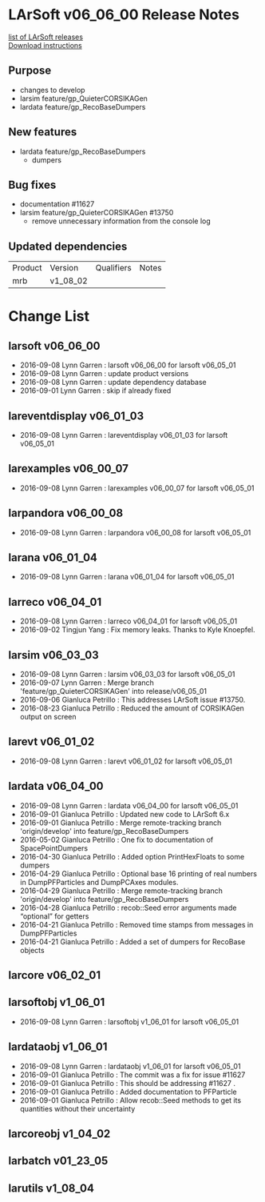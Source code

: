 # LArSoft v06_06_00 Release Notes



[list of LArSoft releases](LArSoft_release_list)  
[Download instructions](http://scisoft.fnal.gov/scisoft/bundles/larsoft/v06_06_00/larsoft-v06_06_00.html)

## Purpose

-   changes to develop
-   larsim feature/gp_QuieterCORSIKAGen
-   lardata feature/gp_RecoBaseDumpers

## New features

-   lardata feature/gp_RecoBaseDumpers
    -   dumpers

## Bug fixes

-   documentation \#11627
-   larsim feature/gp_QuieterCORSIKAGen \#13750
    -   remove unnecessary information from the console log

## Updated dependencies

|         |          |            |       |
|---------|----------|------------|-------|
| Product | Version  | Qualifiers | Notes |
| mrb     | v1_08_02 |            |       |

# Change List

## larsoft v06_06_00

-   2016-09-08 Lynn Garren : larsoft v06_06_00 for larsoft v06_05_01
-   2016-09-08 Lynn Garren : update product versions
-   2016-09-08 Lynn Garren : update dependency database
-   2016-09-01 Lynn Garren : skip if already fixed

## lareventdisplay v06_01_03

-   2016-09-08 Lynn Garren : lareventdisplay v06_01_03 for larsoft v06_05_01

## larexamples v06_00_07

-   2016-09-08 Lynn Garren : larexamples v06_00_07 for larsoft v06_05_01

## larpandora v06_00_08

-   2016-09-08 Lynn Garren : larpandora v06_00_08 for larsoft v06_05_01

## larana v06_01_04

-   2016-09-08 Lynn Garren : larana v06_01_04 for larsoft v06_05_01

## larreco v06_04_01

-   2016-09-08 Lynn Garren : larreco v06_04_01 for larsoft v06_05_01
-   2016-09-02 Tingjun Yang : Fix memory leaks. Thanks to Kyle Knoepfel.

## larsim v06_03_03

-   2016-09-08 Lynn Garren : larsim v06_03_03 for larsoft v06_05_01
-   2016-09-07 Lynn Garren : Merge branch 'feature/gp_QuieterCORSIKAGen' into release/v06_05_01
-   2016-09-06 Gianluca Petrillo : This addresses LArSoft issue \#13750.
-   2016-08-23 Gianluca Petrillo : Reduced the amount of CORSIKAGen output on screen

## larevt v06_01_02

-   2016-09-08 Lynn Garren : larevt v06_01_02 for larsoft v06_05_01

## lardata v06_04_00

-   2016-09-08 Lynn Garren : lardata v06_04_00 for larsoft v06_05_01
-   2016-09-01 Gianluca Petrillo : Updated new code to LArSoft 6.x
-   2016-09-01 Gianluca Petrillo : Merge remote-tracking branch 'origin/develop' into feature/gp_RecoBaseDumpers
-   2016-05-02 Gianluca Petrillo : One fix to documentation of SpacePointDumpers
-   2016-04-30 Gianluca Petrillo : Added option PrintHexFloats to some dumpers
-   2016-04-29 Gianluca Petrillo : Optional base 16 printing of real numbers in DumpPFParticles and DumpPCAxes modules.
-   2016-04-29 Gianluca Petrillo : Merge remote-tracking branch 'origin/develop' into feature/gp_RecoBaseDumpers
-   2016-04-28 Gianluca Petrillo : recob::Seed error arguments made “optional” for getters
-   2016-04-21 Gianluca Petrillo : Removed time stamps from messages in DumpPFParticles
-   2016-04-21 Gianluca Petrillo : Added a set of dumpers for RecoBase objects

## larcore v06_02_01

## larsoftobj v1_06_01

-   2016-09-08 Lynn Garren : larsoftobj v1_06_01 for larsoft v06_05_01

## lardataobj v1_06_01

-   2016-09-08 Lynn Garren : lardataobj v1_06_01 for larsoft v06_05_01
-   2016-09-01 Gianluca Petrillo : The commit was a fix for issue \#11627
-   2016-09-01 Gianluca Petrillo : This should be addressing \#11627 .
-   2016-09-01 Gianluca Petrillo : Added documentation to PFParticle
-   2016-09-01 Gianluca Petrillo : Allow recob::Seed methods to get its quantities without their uncertainty

## larcoreobj v1_04_02

## larbatch v01_23_05

## larutils v1_08_04
